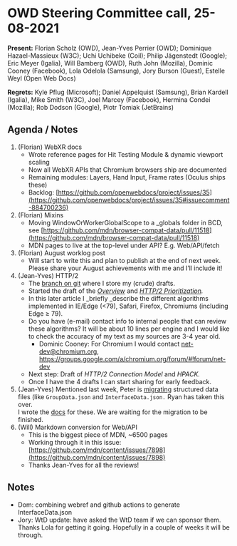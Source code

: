 # OWD Steering Committee call, 25-08-2021

**Present:** Florian Scholz (OWD), Jean-Yves Perrier (OWD);  Dominique Hazael-Massieux (W3C); Uchi Uchibeke (Coil); Philip Jägenstedt (Google); Eric Meyer (Igalia), Will Bamberg (OWD), Ruth John (Mozilla), Dominic Cooney (Facebook), Lola Odelola (Samsung), Jory Burson (Guest), Estelle Weyl (Open Web Docs)

**Regrets:** Kyle Pflug (Microsoft); Daniel Appelquist (Samsung), Brian Kardell (Igalia), Mike Smith (W3C), Joel Marcey (Facebook), Hermina Condei (Mozilla); Rob Dodson (Google), Piotr Tomiak (JetBrains)

## Agenda / Notes

1. (Florian) WebXR docs
    - Wrote reference pages for Hit Testing Module & dynamic viewport scaling
    - Now all WebXR APIs that Chromium browsers ship are documented
    - Remaining modules: Layers, Hand Input, Frame rates (Oculus ships these)
    - Backlog: [https://github.com/openwebdocs/project/issues/35](https://github.com/openwebdocs/project/issues/35#issuecomment-884700236) 
2. (Florian) Mixins
    - Moving WindowOrWorkerGlobalScope to a _globals folder in BCD, see [https://github.com/mdn/browser-compat-data/pull/11518](https://github.com/mdn/browser-compat-data/pull/11518) 
    - MDN pages to live at the top-level under API? E.g. Web/API/fetch
3. (Florian) August worklog post
    - Will start to write this and plan to publish at the end of next week. Please share your August achievements with me and I’ll include it!
4. (Jean-Yves) HTTP/2
    - The [branch on git](https://github.com/teoli2003/content/tree/h2/files/en-us/web/http/http2) where I store my (crude) drafts.
    - Started the draft of the _[Overview](https://github.com/teoli2003/content/blob/h2/files/en-us/web/http/http2/overview/index.md)_ and _[HTTP/2 Prioritization](https://github.com/teoli2003/content/blob/h2/files/en-us/web/http/http2/prioritization/index.md)._
    - In this later article I _briefly _describe the different algorithms implemented in IE/Edge (&lt;79), Safari, Firefox, Chromiums (including Edge ≥ 79).
    - Do you have (e-mail) contact info to internal people that can review these algorithms? It will be about 10 lines per engine and I would like to check the accuracy of my text as my sources are 3-4 year old.
      - Dominic Cooney: For Chromium I would contact net-dev@chromium.org, https://groups.google.com/a/chromium.org/forum/#!forum/net-dev
    - Next step: Draft of _HTTP/2 Connection Model_ and _HPACK._
    - Once I have the 4 drafts I can start sharing for early feedback.
5. (Jean-Yves) Mentioned last week, Peter is [migrating](https://github.com/mdn/yari/pull/4081) structured data files (like `GroupData.json` and `InterfaceData.json.` Ryan has taken this over.  \
I wrote the [docs](https://developer.mozilla.org/en-US/docs/MDN/Guidelines/JSON_Structured_Data) for these. We are waiting for the migration to be finished.
6. (Will) Markdown conversion for Web/API
    - This is the biggest piece of MDN, ~6500 pages
    - Working through it in this issue: [https://github.com/mdn/content/issues/7898](https://github.com/mdn/content/issues/7898) 
    - Thanks Jean-Yves for all the reviews!

## Notes
- Dom: combining webref and github actions to generate InterfaceData.json 
- Jory: WtD update: have asked the WtD team if we can sponsor them. Thanks Lola for getting it going. Hopefully in a couple of weeks it will be through.